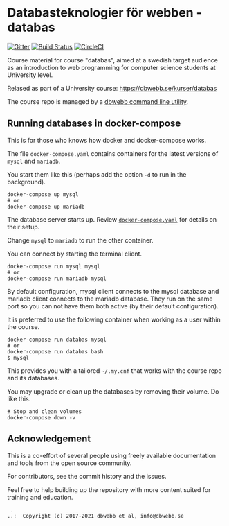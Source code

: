 Databasteknologier för webben - databas
===================

[![Gitter](https://badges.gitter.im/Join%20Chat.svg)](https://gitter.im/dbwebbse/databas?utm_source=badge&utm_medium=badge&utm_campaign=pr-badge&utm_content=body_badge)
[![Build Status](https://travis-ci.org/dbwebb-se/databas.svg?branch=master)](https://travis-ci.org/dbwebb-se/databas)
[![CircleCI](https://circleci.com/gh/dbwebb-se/databas.svg?style=svg)](https://circleci.com/gh/dbwebb-se/databas)


Course material for course "databas", aimed at a swedish target audience as an introduction to web programming for computer science students at University level.

Relased as part of a University course: https://dbwebb.se/kurser/databas

The course repo is managed by a [dbwebb command line utility](https://dbwebb.se/dbwebb-cli).



Running databases in docker-compose
-------------------

This is for those who knows how docker and docker-compose works.

The file `docker-compose.yaml` contains containers for the latest versions of `mysql` and `mariadb`.

You start them like this (perhaps add the option `-d` to run in the background).

```
docker-compose up mysql
# or
docker-compose up mariadb
```

The database server starts up. Review [`docker-compose.yaml`](docker-compose.yaml) for details on their setup.

Change `mysql` to `mariadb` to run the other container.

You can connect by starting the terminal client.

```
docker-compose run mysql mysql
# or
docker-compose run mariadb mysql
```

By default configuration, mysql client connects to the mysql database and mariadb client connects to the mariadb database. They run on the same port so you can not have them both active (by their default configuration).

It is preferred to use the following container when working as a user within the course.

```
docker-compose run databas mysql
# or
docker-compose run databas bash
$ mysql
```

This provides you with a tailored `~/.my.cnf` that works with the course repo and its databases.

You may upgrade or clean up the databases by removing their volume. Do like this.

```
# Stop and clean volumes
docker-compose down -v
```



Acknowledgement
-------------------

This is a co-effort of several people using freely available documentation and tools from the open source community.

For contributors, see the commit history and the issues.

Feel free to help building up the repository with more content suited for training and education.



```
 .
..:  Copyright (c) 2017-2021 dbwebb et al, info@dbwebb.se
```
